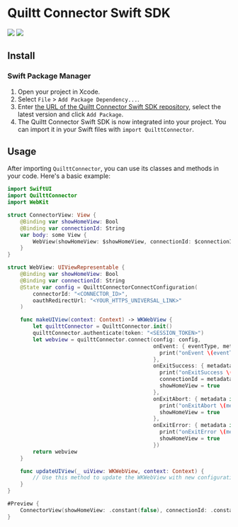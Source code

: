 # Quiltt Connector Swift SDK

[![](https://img.shields.io/endpoint?url=https%3A%2F%2Fswiftpackageindex.com%2Fapi%2Fpackages%2Fquiltt%2Fquiltt-connector-swift-sdk%2Fbadge%3Ftype%3Dswift-versions)](https://swiftpackageindex.com/quiltt/quiltt-connector-swift-sdk)
[![](https://img.shields.io/endpoint?url=https%3A%2F%2Fswiftpackageindex.com%2Fapi%2Fpackages%2Fquiltt%2Fquiltt-connector-swift-sdk%2Fbadge%3Ftype%3Dplatforms)](https://swiftpackageindex.com/quiltt/quiltt-connector-swift-sdk)

## Install

### Swift Package Manager

1. Open your project in Xcode.
1. Select `File` > `Add Package Dependency...`.
1. Enter [the URL of the Quiltt Connector Swift SDK repository](https://github.com/quiltt/quiltt-connector-swift-sdk), select the latest version  and click `Add Package`.
1. The Quiltt Connector Swift SDK is now integrated into your project. You can import it in your Swift files with `import QuilttConnector`.

## Usage

After importing `QuilttConnector`, you can use its classes and methods in your code. Here's a basic example:

```swift
import SwiftUI
import QuilttConnector
import WebKit

struct ConnectorView: View {
    @Binding var showHomeView: Bool
    @Binding var connectionId: String
    var body: some View {
        WebView(showHomeView: $showHomeView, connectionId: $connectionId)
    }
}

struct WebView: UIViewRepresentable {
    @Binding var showHomeView: Bool
    @Binding var connectionId: String
    @State var config = QuilttConnectorConnectConfiguration(
        connectorId: "<CONNECTOR_ID>",
        oauthRedirectUrl: "<YOUR_HTTPS_UNIVERSAL_LINK>"
    )

    func makeUIView(context: Context) -> WKWebView {
        let quilttConnector = QuilttConnector.init()
        quilttConnector.authenticate(token: "<SESSION_TOKEN>")
        let webview = quilttConnector.connect(config: config,
                                              onEvent: { eventType, metadata in
                                                print("onEvent \(eventType), \(metadata)")
                                              },
                                              onExitSuccess: { metadata in
                                                print("onExitSuccess \(metadata)")
                                                connectionId = metadata.connectionId!
                                                showHomeView = true
                                              },
                                              onExitAbort: { metadata in
                                                print("onExitAbort \(metadata)")
                                                showHomeView = true
                                              },
                                              onExitError: { metadata in
                                                print("onExitError \(metadata)")
                                                showHomeView = true
                                              })
        return webview
    }

    func updateUIView(_ uiView: WKWebView, context: Context) {
        // Use this method to update the WKWebView with new configuration settings.
    }
}

#Preview {
    ConnectorView(showHomeView: .constant(false), connectionId: .constant("connectionId"))
}
```
